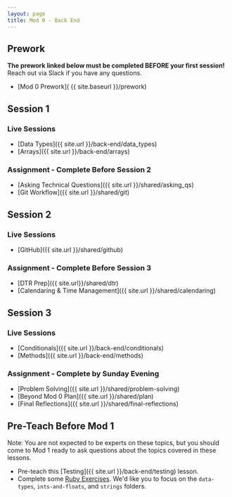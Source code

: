 ```yaml
---
layout: page
title: Mod 0 - Back End
---
```


## Prework
**The prework linked below must be completed BEFORE your first session!** Reach out via Slack if you have any questions.

* [Mod 0 Prework]( {{ site.baseurl }}/prework)

## Session 1
### Live Sessions
* [Data Types]({{ site.url }}/back-end/data_types)
* [Arrays]({{ site.url }}/back-end/arrays)

### Assignment - Complete Before Session 2
* [Asking Technical Questions]({{ site.url }}/shared/asking_qs) 
* [Git Workflow]({{ site.url }}/shared/git)

## Session 2
### Live Sessions
* [GitHub]({{ site.url }}/shared/github)

### Assignment - Complete Before Session 3
* [DTR Prep]({{ site.url}}/shared/dtr)
* [Calendaring & Time Management]({{ site.url }}/shared/calendaring)

## Session 3
### Live Sessions
* [Conditionals]({{ site.url }}/back-end/conditionals)
* [Methods]({{ site.url }}/back-end/methods)

### Assignment - Complete by Sunday Evening
* [Problem Solving]({{ site.url }}/shared/problem-solving)
* [Beyond Mod 0 Plan]({{ site.url }}/shared/plan)
* [Final Reflections]({{ site.url }}/shared/final-reflections)

## Pre-Teach Before Mod 1
Note: You are not expected to be experts on these topics, but you should come to Mod 1 ready to ask questions about the topics covered in these lessons.
* Pre-teach this [Testing]({{ site.url }}/back-end/testing) lesson.
* Complete some [Ruby Exercises](https://github.com/turingschool-examples/mod-1-be-exercises/blob/main/ruby_exercises/problem-solving/spec/character_count_spec.rb). We'd like you to focus on the `data-types`, `ints-and-floats`, and `strings` folders.

<br>
<br>
<br>
<br>
<br>
<br>
